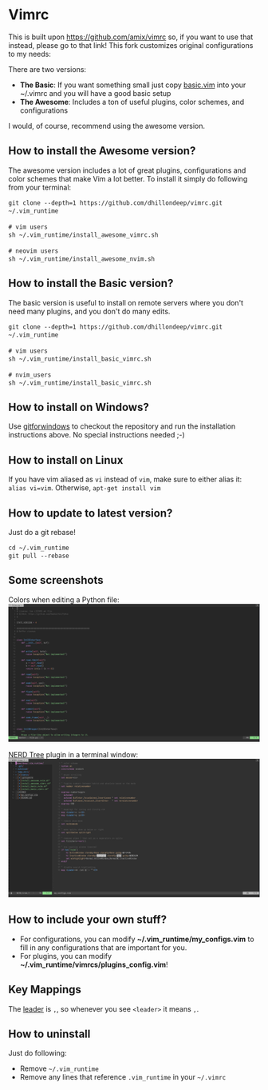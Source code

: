 # Vimrc

This is built upon https://github.com/amix/vimrc so, if you want to use that instead, please go to that link!
This fork customizes original configurations to my needs:

There are two versions:

* **The Basic**: If you want something small just copy [basic.vim](https://github.com/dhillondeep/vimrc/blob/master/vimrcs/basic.vim) into your ~/.vimrc and you will have a good basic setup
* **The Awesome**: Includes a ton of useful plugins, color schemes, and configurations

I would, of course, recommend using the awesome version.


## How to install the Awesome version?
The awesome version includes a lot of great plugins, configurations and color schemes that make Vim a lot better. To install it simply do following from your terminal:

	git clone --depth=1 https://github.com/dhillondeep/vimrc.git ~/.vim_runtime

    # vim users
	sh ~/.vim_runtime/install_awesome_vimrc.sh

    # neovim users
    sh ~/.vim_runtime/install_awesome_nvim.sh

## How to install the Basic version?

The basic version is useful to install on remote servers where you don't need many plugins, and you don't do many edits.

	git clone --depth=1 https://github.com/dhillondeep/vimrc.git ~/.vim_runtime

    # vim users
	sh ~/.vim_runtime/install_basic_vimrc.sh

    # nvim_users
    sh ~/.vim_runtime/install_basic_vimrc.sh


## How to install on Windows?

Use [gitforwindows](http://gitforwindows.org/) to checkout the repository and run the installation instructions above. No special instructions needed ;-)


## How to install on Linux

If you have vim aliased as `vi` instead of `vim`, make sure to either alias it: `alias vi=vim`. Otherwise, `apt-get install vim`


## How to update to latest version?

Just do a git rebase!

    cd ~/.vim_runtime
    git pull --rebase

## Some screenshots

Colors when editing a Python file:
![Screenshot 1](docs/imgs/vim_python.png)

[NERD Tree](https://github.com/scrooloose/nerdtree) plugin in a terminal window:
![Screenshot 3](docs/imgs/vim_nerdtree.png)


## How to include your own stuff?

- For configurations, you can modify **~/.vim_runtime/my_configs.vim** to fill in any configurations that are important for you. 
- For plugins, you can modify **~/.vim_runtime/vimrcs/plugins_config.vim**!

## Key Mappings

The [leader](http://learnvimscriptthehardway.stevelosh.com/chapters/06.html#leader) is `,`, so whenever you see `<leader>` it means `,`.


## How to uninstall
Just do following:
* Remove `~/.vim_runtime`
* Remove any lines that reference `.vim_runtime` in your `~/.vimrc`
